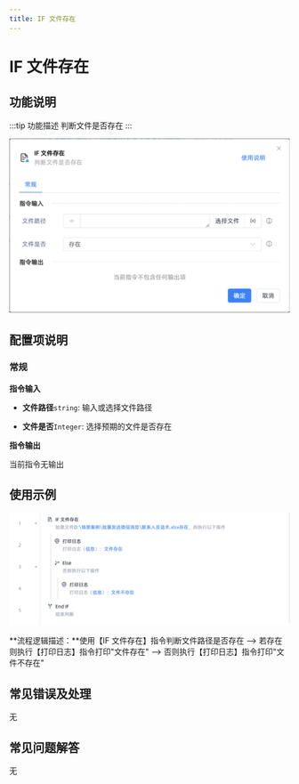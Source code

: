 ```yaml
---
title: IF 文件存在
---
```


# IF 文件存在

## 功能说明

:::tip 功能描述
判断文件是否存在
:::

![image-20250225205016478](../../assets/image-20250225205016478.png)

## 配置项说明

### 常规

**指令输入**

- **文件路径**`string`: 输入或选择文件路径

- **文件是否**`Integer`: 选择预期的文件是否存在


**指令输出**

当前指令无输出

## 使用示例

![image-20250225205401160](../../assets/image-20250225205401160.png)

**流程逻辑描述：**使用【IF 文件存在】指令判断文件路径是否存在 --> 若存在则执行【打印日志】指令打印"文件存在" --> 否则执行【打印日志】指令打印"文件不存在"

## 常见错误及处理

无

## 常见问题解答

无

